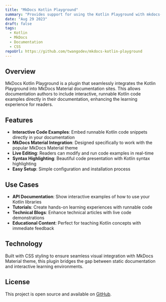 ```yaml
---
title: "MkDocs Kotlin Playground"
summary: "Provides support for using the Kotlin Playground with mkdocs-material for interactive code examples in documentation."
date: "Aug 29 2023"
draft: false
tags:
  - Kotlin
  - MkDocs
  - Documentation
  - CSS
repoUrl: https://github.com/twangodev/mkdocs-kotlin-playground
---
```


## Overview

MkDocs Kotlin Playground is a plugin that seamlessly integrates the Kotlin Playground into MkDocs Material documentation sites. This allows documentation authors to include interactive, runnable Kotlin code examples directly in their documentation, enhancing the learning experience for readers.

## Features

- **Interactive Code Examples**: Embed runnable Kotlin code snippets directly in your documentation
- **MkDocs Material Integration**: Designed specifically to work with the popular MkDocs Material theme
- **Live Editing**: Readers can modify and run code examples in real-time
- **Syntax Highlighting**: Beautiful code presentation with Kotlin syntax highlighting
- **Easy Setup**: Simple configuration and installation process

## Use Cases

- **API Documentation**: Show interactive examples of how to use your Kotlin libraries
- **Tutorials**: Create hands-on learning experiences with runnable code
- **Technical Blogs**: Enhance technical articles with live code demonstrations
- **Educational Content**: Perfect for teaching Kotlin concepts with immediate feedback

## Technology

Built with CSS styling to ensure seamless visual integration with MkDocs Material theme, this plugin bridges the gap between static documentation and interactive learning environments.

## License

This project is open source and available on [GitHub](https://github.com/twangodev/mkdocs-kotlin-playground).
